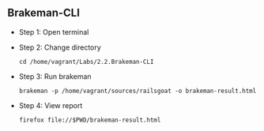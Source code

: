 ## Brakeman-CLI
* Step 1: Open terminal
* Step 2: Change directory

	 `cd /home/vagrant/Labs/2.2.Brakeman-CLI`
	 
* Step 3: Run brakeman 
	
	`brakeman -p /home/vagrant/sources/railsgoat -o brakeman-result.html`
* Step 4: View report
	
	`firefox file://$PWD/brakeman-result.html`

